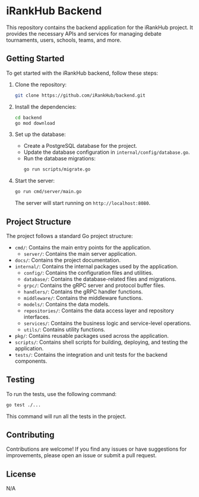 # iRankHub Backend

This repository contains the backend application for the iRankHub project. It provides the necessary APIs and services for managing debate tournaments, users, schools, teams, and more.

## Getting Started

To get started with the iRankHub backend, follow these steps:

1. Clone the repository:
   ```bash
   git clone https://github.com/iRankHub/backend.git
   ```

2. Install the dependencies:
   ```bash
   cd backend
   go mod download
   ```

3. Set up the database:
   - Create a PostgreSQL database for the project.
   - Update the database configuration in `internal/config/database.go`.
   - Run the database migrations:
     ```bash
     go run scripts/migrate.go
     ```

4. Start the server:
   ```bash
   go run cmd/server/main.go
   ```

   The server will start running on `http://localhost:8080`.

## Project Structure

The project follows a standard Go project structure:

- `cmd/`: Contains the main entry points for the application.
  - `server/`: Contains the main server application.
- `docs/`: Contains the project documentation.
- `internal/`: Contains the internal packages used by the application.
  - `config/`: Contains the configuration files and utilities.
  - `database/`: Contains the database-related files and migrations.
  - `grpc/`: Contains the gRPC server and protocol buffer files.
  - `handlers/`: Contains the gRPC handler functions.
  - `middleware/`: Contains the middleware functions.
  - `models/`: Contains the data models.
  - `repositories/`: Contains the data access layer and repository interfaces.
  - `services/`: Contains the business logic and service-level operations.
  - `utils/`: Contains utility functions.
- `pkg/`: Contains reusable packages used across the application.
- `scripts/`: Contains shell scripts for building, deploying, and testing the application.
- `tests/`: Contains the integration and unit tests for the backend components.

## Testing

To run the tests, use the following command:

```bash
go test ./...
```

This command will run all the tests in the project.

## Contributing

Contributions are welcome! If you find any issues or have suggestions for improvements, please open an issue or submit a pull request.

## License

N/A
